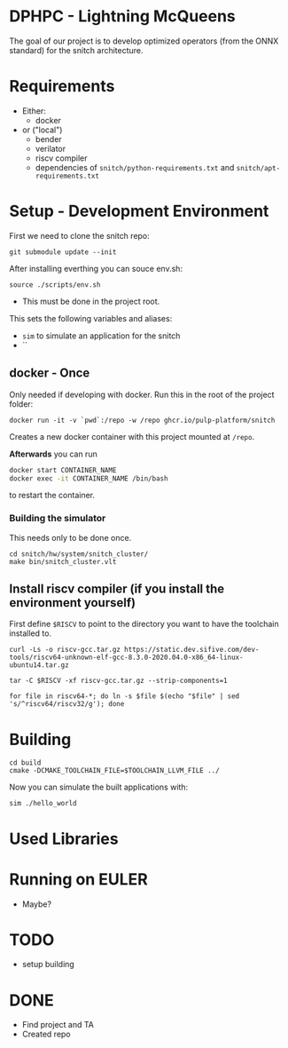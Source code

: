
# DPHPC - Lightning McQueens

The goal of our project is to develop optimized operators (from the ONNX standard) for the snitch architecture.

# Requirements
* Either:
    * docker
* or ("local")
    * bender
    * verilator
    * riscv compiler
    * dependencies of `snitch/python-requirements.txt` and `snitch/apt-requirements.txt`

# Setup - Development Environment

First we need to clone the snitch repo:
```
git submodule update --init
```

After installing everthing you can souce env.sh: 
```
source ./scripts/env.sh
```
 * This must be done in the project root.

This sets the following variables and aliases:
* `sim` to simulate an application for the snitch
* ``

## docker - Once

Only needed if developing with docker.
Run this in the root of the project folder:
```
docker run -it -v `pwd`:/repo -w /repo ghcr.io/pulp-platform/snitch
```

Creates a new docker container with this project mounted at `/repo`.

**Afterwards** you can run
```bash
docker start CONTAINER_NAME
docker exec -it CONTAINER_NAME /bin/bash
```

to restart the container.

### Building the simulator

This needs only to be done once.

```
cd snitch/hw/system/snitch_cluster/
make bin/snitch_cluster.vlt
```

## Install riscv compiler (if you install the environment yourself)

First define `$RISCV` to point to the directory you want to have the toolchain installed to.

```
curl -Ls -o riscv-gcc.tar.gz https://static.dev.sifive.com/dev-tools/riscv64-unknown-elf-gcc-8.3.0-2020.04.0-x86_64-linux-ubuntu14.tar.gz

tar -C $RISCV -xf riscv-gcc.tar.gz --strip-components=1

for file in riscv64-*; do ln -s $file $(echo "$file" | sed 's/^riscv64/riscv32/g'); done
```

# Building

```
cd build
cmake -DCMAKE_TOOLCHAIN_FILE=$TOOLCHAIN_LLVM_FILE ../
```

Now you can simulate the built applications with:
```
sim ./hello_world
```

# Used Libraries


# Running on EULER
* Maybe?

# TODO
* setup building

# DONE
* Find project and TA
* Created repo
